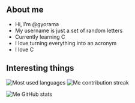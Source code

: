 ## About me

- Hi, I’m @gyorama
- My username is just a set of random letters
- Currently learning C
- I love turning everything into an acronym
- I love C

## Interesting things
![Most used languages](https://github-readme-stats.vercel.app/api/top-langs/?username=gyorama)         ![Me contribution streak](https://github-readme-streak-stats.herokuapp.com/?user=yourusername)

![Me GitHub stats](https://github-readme-stats.vercel.app/api?username=gyorama&show_icons=true)

<!---
gyorama/gyorama is a ✨ special ✨ repository because its `README.md` (this file) appears on your GitHub profile.
You can click the Preview link to take a look at your changes.
--->
